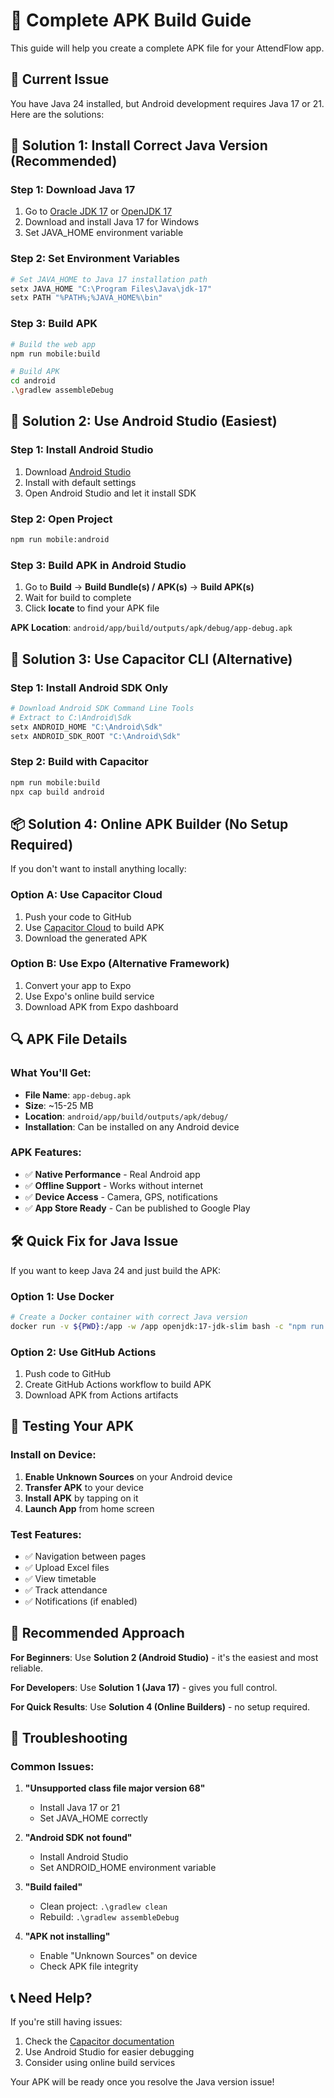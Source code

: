 # 📱 Complete APK Build Guide

This guide will help you create a complete APK file for your AttendFlow app.

## 🚨 Current Issue
You have Java 24 installed, but Android development requires Java 17 or 21. Here are the solutions:

## 🔧 Solution 1: Install Correct Java Version (Recommended)

### Step 1: Download Java 17
1. Go to [Oracle JDK 17](https://www.oracle.com/java/technologies/downloads/#java17) or [OpenJDK 17](https://adoptium.net/)
2. Download and install Java 17 for Windows
3. Set JAVA_HOME environment variable

### Step 2: Set Environment Variables
```bash
# Set JAVA_HOME to Java 17 installation path
setx JAVA_HOME "C:\Program Files\Java\jdk-17"
setx PATH "%PATH%;%JAVA_HOME%\bin"
```

### Step 3: Build APK
```bash
# Build the web app
npm run mobile:build

# Build APK
cd android
.\gradlew assembleDebug
```

## 🎯 Solution 2: Use Android Studio (Easiest)

### Step 1: Install Android Studio
1. Download [Android Studio](https://developer.android.com/studio)
2. Install with default settings
3. Open Android Studio and let it install SDK

### Step 2: Open Project
```bash
npm run mobile:android
```

### Step 3: Build APK in Android Studio
1. Go to **Build** → **Build Bundle(s) / APK(s)** → **Build APK(s)**
2. Wait for build to complete
3. Click **locate** to find your APK file

**APK Location**: `android/app/build/outputs/apk/debug/app-debug.apk`

## 🚀 Solution 3: Use Capacitor CLI (Alternative)

### Step 1: Install Android SDK Only
```bash
# Download Android SDK Command Line Tools
# Extract to C:\Android\Sdk
setx ANDROID_HOME "C:\Android\Sdk"
setx ANDROID_SDK_ROOT "C:\Android\Sdk"
```

### Step 2: Build with Capacitor
```bash
npm run mobile:build
npx cap build android
```

## 📦 Solution 4: Online APK Builder (No Setup Required)

If you don't want to install anything locally:

### Option A: Use Capacitor Cloud
1. Push your code to GitHub
2. Use [Capacitor Cloud](https://capacitorjs.com/cloud) to build APK
3. Download the generated APK

### Option B: Use Expo (Alternative Framework)
1. Convert your app to Expo
2. Use Expo's online build service
3. Download APK from Expo dashboard

## 🔍 APK File Details

### What You'll Get:
- **File Name**: `app-debug.apk`
- **Size**: ~15-25 MB
- **Location**: `android/app/build/outputs/apk/debug/`
- **Installation**: Can be installed on any Android device

### APK Features:
- ✅ **Native Performance** - Real Android app
- ✅ **Offline Support** - Works without internet
- ✅ **Device Access** - Camera, GPS, notifications
- ✅ **App Store Ready** - Can be published to Google Play

## 🛠️ Quick Fix for Java Issue

If you want to keep Java 24 and just build the APK:

### Option 1: Use Docker
```bash
# Create a Docker container with correct Java version
docker run -v ${PWD}:/app -w /app openjdk:17-jdk-slim bash -c "npm run mobile:build && cd android && ./gradlew assembleDebug"
```

### Option 2: Use GitHub Actions
1. Push code to GitHub
2. Create GitHub Actions workflow to build APK
3. Download APK from Actions artifacts

## 📱 Testing Your APK

### Install on Device:
1. **Enable Unknown Sources** on your Android device
2. **Transfer APK** to your device
3. **Install APK** by tapping on it
4. **Launch App** from home screen

### Test Features:
- ✅ Navigation between pages
- ✅ Upload Excel files
- ✅ View timetable
- ✅ Track attendance
- ✅ Notifications (if enabled)

## 🎯 Recommended Approach

**For Beginners**: Use **Solution 2 (Android Studio)** - it's the easiest and most reliable.

**For Developers**: Use **Solution 1 (Java 17)** - gives you full control.

**For Quick Results**: Use **Solution 4 (Online Builders)** - no setup required.

## 🚨 Troubleshooting

### Common Issues:

1. **"Unsupported class file major version 68"**
   - Install Java 17 or 21
   - Set JAVA_HOME correctly

2. **"Android SDK not found"**
   - Install Android Studio
   - Set ANDROID_HOME environment variable

3. **"Build failed"**
   - Clean project: `.\gradlew clean`
   - Rebuild: `.\gradlew assembleDebug`

4. **"APK not installing"**
   - Enable "Unknown Sources" on device
   - Check APK file integrity

## 📞 Need Help?

If you're still having issues:
1. Check the [Capacitor documentation](https://capacitorjs.com/docs)
2. Use Android Studio for easier debugging
3. Consider using online build services

Your APK will be ready once you resolve the Java version issue!
